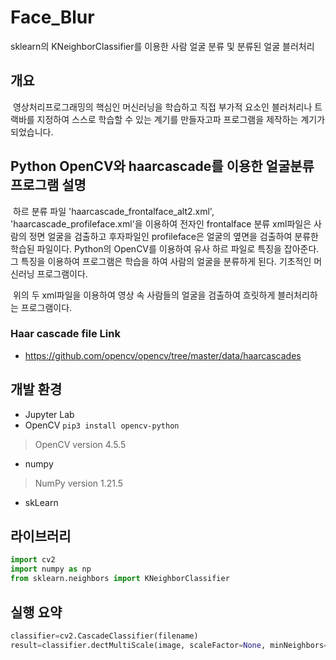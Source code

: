 # Face_Blur
sklearn의 KNeighborClassifier를 이용한 사람 얼굴 분류 및 분류된 얼굴 블러처리

## 개요
&nbsp;영상처리프로그래밍의 핵심인 머신러닝을 학습하고 직접 부가적 요소인 블러처리나 트랙바를 지정하여 스스로 학습할 수 있는 계기를 만들자고파 프로그램을 제작하는 계기가 되었습니다.

## Python OpenCV와 haarcascade를 이용한 얼굴분류 프로그램 설명
&nbsp;하르 분류 파일 'haarcascade_frontalface_alt2.xml', 'haarcascade_profileface.xml'을 이용하여 전자인 frontalface 분류 xml파일은 사람의 정면 얼굴을 검출하고 후자파일인 profileface은 얼굴의 옆면을 검출하여 분류한 학습된 파일이다. Python의 OpenCV를 이용하여 유사 하르 파일로 특징을 잡아준다. 그 특징을 이용하여 프로그램은 학습을 하여 사람의 얼굴을 분류하게 된다. 기초적인 머신러닝 프로그램이다.   

&nbsp;위의 두 xml파일을 이용하여 영상 속 사람들의 얼굴을 검출하여 흐릿하게 블러처리하는 프로그램이다.   


### Haar cascade file Link
* https://github.com/opencv/opencv/tree/master/data/haarcascades

## 개발 환경
* Jupyter Lab
* OpenCV `pip3 install opencv-python`
> OpenCV version 4.5.5
* numpy
> NumPy version 1.21.5
* skLearn

## 라이브러리
```python
import cv2
import numpy as np
from sklearn.neighbors import KNeighborClassifier
```

## 실행 요약


```python
classifier=cv2.CascadeClassifier(filename)
result=classifier.dectMultiScale(image, scaleFactor=None, minNeighbors=None, minSize=None, maxSize=None)
```


